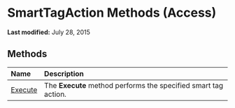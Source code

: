 
# SmartTagAction Methods (Access)

 **Last modified:** July 28, 2015


## Methods



|**Name**|**Description**|
|:-----|:-----|
| [Execute](0cc72e04-22aa-2d1c-707b-6b61868448ac.md)|The  **Execute** method performs the specified smart tag action.|
